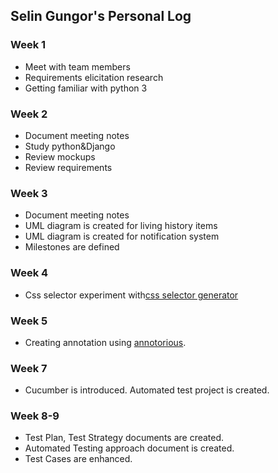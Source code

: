 ## Selin Gungor's Personal Log

### Week 1
- Meet with team members
- Requirements elicitation research
- Getting familiar with python 3

### Week 2
- Document meeting notes
- Study python&Django
- Review mockups
- Review requirements

### Week 3
- Document meeting notes
- UML diagram is created for living history items
- UML diagram is created for notification system
- Milestones are defined

### Week 4
- Css selector experiment with[css selector generator](https://github.com/fczbkk/css-selector-generator)

### Week 5
- Creating annotation using [annotorious](https://github.com/annotorious/annotorious/wiki).

### Week 7  
- Cucumber is introduced. Automated test project is created.  

### Week 8-9  
- Test Plan, Test Strategy documents are created.
- Automated Testing approach document is created.
- Test Cases are enhanced.